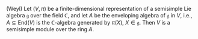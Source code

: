 (Weyl) Let $(V, \pi)$ be a finite-dimensional representation of a semisimple Lie algebra $\mathfrak{g}$ over the field $\mathbb{C}$, and let $A$ be the enveloping algebra of $\mathfrak{g}$ in $V$, i.e., $A \subseteq \mathrm{End}(V)$ is the $\mathbb{C}$-algebra generated by $\pi(X)$, $X \in \mathfrak{g}$. Then $V$ is a semisimple module over the ring $A$.
